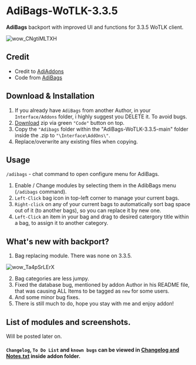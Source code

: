 # AdiBags-WoTLK-3.3.5
**AdiBags** backport with improved UI and functions for 3.3.5 WoTLK client.

![wow_CNgtiMLTXH](https://user-images.githubusercontent.com/74269253/229909788-3782f7b8-a995-4095-b997-37bf895675b6.png)

## Credit
- Credit to [AdiAddons](https://github.com/AdiAddons)    
- Code from [AdiBags](https://github.com/AdiAddons/AdiBags)    


## Download & Installation

1. If you already have `AdiBags` from another Author, in your `Interface/Addons` folder, i highly suggest you DELETE it. To avoid bugs.
2. [Download](https://github.com/Sattva-108/AdiBags-WoTLK-3.3.5/archive/refs/heads/main.zip) zip via green `"Code"` button on top. 
3. Copy the `"Adibags` folder within the "AdiBags-WoTLK-3.3.5-main" folder inside the .zip to `"\Interface\AddOns\"`.    
4. Replace/overwrite any existing files when copying.


## Usage
`/adibags` - chat command to open configure menu for AdiBags.
1. Enable / Change modules by selecting them in the AdibBags menu (`/adibags` command).
2. `Left-Click` bag icon in top-left corner to manage your current bags. 
3. `Right-click` on any of your current bags to automatically sort bag space out of it (to another bags), so you can replace it by new one.
4. `Left-Click` an item in your bag and drag to desired catergory title within a bag, to assign it to another category.

## What's new with backport?
1. Bag replacing module. There was none on 3.3.5. 

![wow_Ta4pSrLErX](https://user-images.githubusercontent.com/74269253/229912932-1d216b71-45c8-42a0-ba29-4cdcbced3d1b.png)

2. Bag categories are less jumpy.
3. Fixed the database bug, mentioned by addon Author in his README file, that was causing ALL Items to be tagged as `new` for some users. 
4. And some minor bug fixes.
5. There is still much to do, hope you stay with me and enjoy addon!

## List of modules and screenshots.
Will be posted later on.

#### `Changelog`, `To Do List` and `known bugs` can be viewed in [Changelog and Notes.txt](https://github.com/Sattva-108/AdiBags-WoTLK-3.3.5/blob/main/AdiBags/Changelog%20and%20Notes.txt) inside addon folder.
